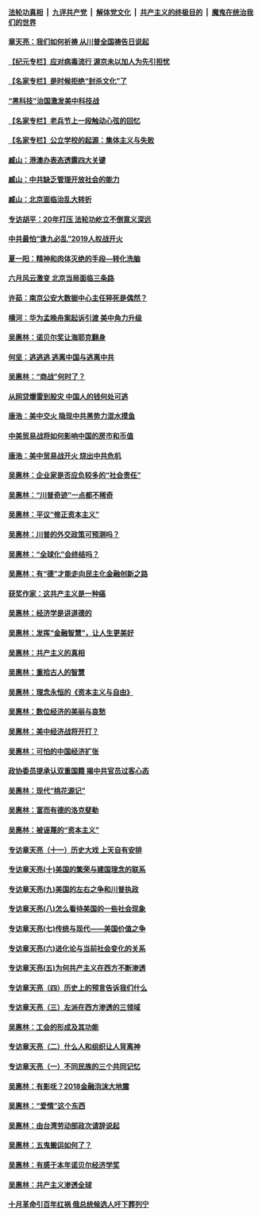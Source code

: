 

####  [法轮功真相](../../../../basic/blob/master/README.md?t=07060402) &nbsp;|&nbsp; [九评共产党](../../../../9ping.md/blob/master/README.md?t=07060402) &nbsp;|&nbsp; [解体党文化](../../../../jtdwh.md/blob/master/README.md?t=07060402)  &nbsp;|&nbsp; [共产主义的终极目的](../../../../gczydzjmd.md/blob/master/README.md?t=07060402) &nbsp;|&nbsp; [魔鬼在统治我们的世界](../../../../mgztzwmdsj.md/blob/master/README.md?t=07060402) 

#### [章天亮：我们如何祈祷 从川普全国祷告日说起](../pages/nsc423/n11944627.md?t=07060402) 

#### [【纪元专栏】应对病毒流行 渥京未以加人为先引担忧](../pages/nsc423/n11875714.md?t=07060402) 

#### [【名家专栏】是时候拒绝“封杀文化”了](../pages/nsc423/n11814093.md?t=07060402) 

#### [“黑科技”治国激发美中科技战](../pages/nsc423/n11638056.md?t=07060402) 

#### [【名家专栏】老兵节上一段触动心弦的回忆](../pages/nsc423/n11646016.md?t=07060402) 

#### [【名家专栏】公立学校的起源：集体主义与失败](../pages/nsc423/n11601833.md?t=07060402) 

#### [臧山：港澳办表态透露四大关键](../pages/nsc423/n11421628.md?t=07060402) 

#### [臧山：中共缺乏管理开放社会的能力](../pages/nsc423/n11407457.md?t=07060402) 

#### [臧山：北京面临治乱大转折](../pages/nsc423/n11406895.md?t=07060402) 

#### [专访胡平：20年打压 法轮功屹立不倒意义深远](../pages/nsc423/n11398800.md?t=07060402) 

#### [中共最怕“逢九必乱”2019人权战开火](../pages/nsc423/n11385248.md?t=07060402) 

#### [夏一阳：精神和肉体灭绝的手段—转化洗脑](../pages/nsc423/n11368250.md?t=07060402) 

#### [六月风云激变 北京当局面临三条路](../pages/nsc423/n11313668.md?t=07060402) 

#### [许茹：南京公安大数据中心主任猝死是偶然？](../pages/nsc423/n11064744.md?t=07060402) 

#### [横河：华为孟晚舟案起诉引渡 美中角力升级](../pages/nsc423/n11027230.md?t=07060402) 

#### [吴惠林：诺贝尔奖让海耶克翻身](../pages/nsc423/n10890049.md?t=07060402) 

#### [何坚：逃逃逃 逃离中国与逃离中共](../pages/nsc423/n10592891.md?t=07060402) 

#### [吴惠林：“商战”何时了？](../pages/nsc423/n10573558.md?t=07060402) 

#### [从网贷爆雷到股灾 中国人的钱何处可逃](../pages/nsc423/n10572800.md?t=07060402) 

#### [唐浩：美中交火 隐现中共黑势力混水摸鱼](../pages/nsc423/n10544040.md?t=07060402) 

#### [中美贸易战将如何影响中国的房市和币值](../pages/nsc423/n10543697.md?t=07060402) 

#### [唐浩：美中贸易战开火 烧出中共危机](../pages/nsc423/n10540126.md?t=07060402) 

#### [吴惠林：企业家是否应负较多的“社会责任”](../pages/nsc423/n10535022.md?t=07060402) 

#### [吴惠林：“川普奇迹”一点都不稀奇](../pages/nsc423/n10512808.md?t=07060402) 

#### [吴惠林：平议“修正资本主义”](../pages/nsc423/n10495724.md?t=07060402) 

#### [吴惠林：川普的外交政策可预测吗？](../pages/nsc423/n10462387.md?t=07060402) 

#### [吴惠林：“全球化”会终结吗？](../pages/nsc423/n10452838.md?t=07060402) 

#### [吴惠林：有“德”才能走向民主化金融创新之路](../pages/nsc423/n10432292.md?t=07060402) 

#### [获奖作家：这共产主义是一种癌](../pages/nsc423/n10431541.md?t=07060402) 

#### [吴惠林：经济学是讲道德的](../pages/nsc423/n10398014.md?t=07060402) 

#### [吴惠林：发挥“金融智慧”，让人生更美好](../pages/nsc423/n10375019.md?t=07060402) 

#### [吴惠林：共产主义的真相](../pages/nsc423/n10351394.md?t=07060402) 

#### [吴惠林：重拾古人的智慧](../pages/nsc423/n10337691.md?t=07060402) 

#### [吴惠林：理念永恒的《资本主义与自由》](../pages/nsc423/n10316274.md?t=07060402) 

#### [吴惠林：数位经济的美丽与哀愁](../pages/nsc423/n10292946.md?t=07060402) 

#### [吴惠林：美中经济战将开打？](../pages/nsc423/n10258825.md?t=07060402) 

#### [吴惠林：可怕的中国经济扩张](../pages/nsc423/n10219147.md?t=07060402) 

#### [政协委员提承认双重国籍 揭中共官员过客心态](../pages/nsc423/n10208809.md?t=07060402) 

#### [吴惠林：现代“桃花源记”](../pages/nsc423/n10185234.md?t=07060402) 

#### [吴惠林：富而有德的洛克斐勒](../pages/nsc423/n10142264.md?t=07060402) 

#### [吴惠林：被诬蔑的“资本主义”](../pages/nsc423/n10124816.md?t=07060402) 

#### [专访章天亮（十一）历史大戏 上天自有安排](../pages/nsc423/n10094905.md?t=07060402) 

#### [专访章天亮(十)美国的繁荣与建国理念的联系](../pages/nsc423/n10094899.md?t=07060402) 

#### [专访章天亮(九)美国的左右之争和川普执政](../pages/nsc423/n10094889.md?t=07060402) 

#### [专访章天亮(八)怎么看待美国的一些社会现象](../pages/nsc423/n10094857.md?t=07060402) 

#### [专访章天亮(七)传统与现代——美国价值之争](../pages/nsc423/n10093140.md?t=07060402) 

#### [专访章天亮(六)进化论与当前社会变化的关系](../pages/nsc423/n10092036.md?t=07060402) 

#### [专访章天亮(五)为何共产主义在西方不断渗透](../pages/nsc423/n10083620.md?t=07060402) 

#### [专访章天亮（四）历史上的预言告诉我们什么](../pages/nsc423/n10083606.md?t=07060402) 

#### [专访章天亮（三）左派在西方渗透的三领域](../pages/nsc423/n10081115.md?t=07060402) 

#### [吴惠林：工会的形成及其功能](../pages/nsc423/n10080633.md?t=07060402) 

#### [专访章天亮（二）什么人和组织让人背离神](../pages/nsc423/n10076637.md?t=07060402) 

#### [专访章天亮（一）不同民族的三个共同记忆](../pages/nsc423/n10074188.md?t=07060402) 

#### [吴惠林：有影呒？2018金融泡沫大地震](../pages/nsc423/n10040534.md?t=07060402) 

#### [吴惠林：“爱情”这个东西](../pages/nsc423/n10019423.md?t=07060402) 

#### [吴惠林：由台湾劳动部政次请辞说起](../pages/nsc423/n9979679.md?t=07060402) 

#### [吴惠林：五鬼搬运如何了？](../pages/nsc423/n9925338.md?t=07060402) 

#### [吴惠林：有感于本年诺贝尔经济学奖](../pages/nsc423/n9871883.md?t=07060402) 

#### [吴惠林：共产主义渗透全球](../pages/nsc423/n9812748.md?t=07060402) 

#### [十月革命引百年红祸 俄总统候选人吁下葬列宁](../pages/nsc423/n9810182.md?t=07060402) 

